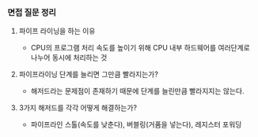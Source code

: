 ### 면접 질문 정리

1. 파이프 라이닝을 하는 이유

    - CPU의 프로그램 처리 속도를 높이기 위해 CPU 내부 하드웨어를 여러단계로 나누어 동시에 처리하는 것

2. 파이프라이닝 단계를 늘리면 그만큼 빨라지는가?

    - 해저드라는 문제점이 존재하기 때문에 단계를 늘린만큼 빨라지지는 않는다.

3. 3가지 해저드를 각각 어떻게 해결하는가?

    - 파이프라인 스톨(속도를 낮춘다), 버블링(거품을 넣는다), 레지스터 포워딩

   

